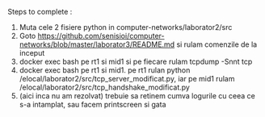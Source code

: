 Steps to complete :

1. Muta cele 2 fisiere python in computer-networks/laborator2/src
2. Goto https://github.com/senisioi/computer-networks/blob/master/laborator3/README.md si rulam comenzile de la inceput
3. docker exec bash pe rt1 si mid1 si pe fiecare rulam tcpdump -Snnt tcp
4. docker exec bash pe rt1 si mid1. pe rt1 rulan python /elocal/laborator2/src/tcp_server_modificat.py, iar pe mid1 rulam /elocal/laborator2/src/tcp_handshake_modificat.py
5. (aici inca nu am rezolvat) trebuie sa retinem cumva logurile cu ceea ce s-a intamplat, sau facem printscreen si gata
